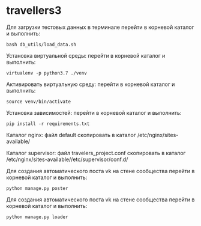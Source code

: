 # travellers3


Для загрузки тестовых данных в терминале перейти в корневой каталог и выполнить:
~~~
bash db_utils/load_data.sh 
~~~
Установка виртуальной среды:
перейти в корневой каталог и выполнить:
```
virtualenv -p python3.7 ./venv
```
Активировать виртуальную среду:
перейти в корневой каталог и выполнить:
```
source venv/bin/activate
```
Установка зависимостей:
перейти в корневой каталог и выполнить:
```
pip install -r requirements.txt
```
Каталог nginx:
файл default скопировать в каталог /etc/nginx/sites-available/

Каталог supervisor:
файл travelers_project.conf скопировать в каталог /etc/nginx/sites-available//etc/supervisor/conf.d/

Для создания автоматического поста vk на стене сообщества
перейти в корневой каталог и выполнить:
```
python manage.py poster
```
Для создания автоматического поста vk на стене сообщества
перейти в корневой каталог и выполнить:
```
python manage.py loader
```
